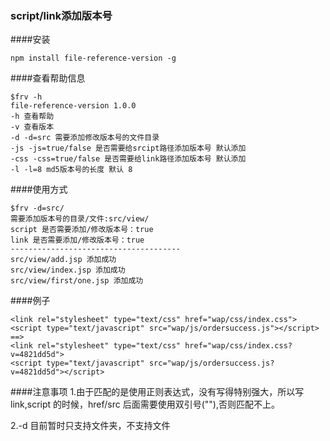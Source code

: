 ### script/link添加版本号

####安装

```
npm install file-reference-version -g
```

####查看帮助信息

```
$frv -h
file-reference-version 1.0.0
-h 查看帮助
-v 查看版本
-d -d=src 需要添加修改版本号的文件目录
-js -js=true/false 是否需要给srcipt路径添加版本号 默认添加
-css -css=true/false 是否需要给link路径添加版本号 默认添加
-l -l=8 md5版本号的长度 默认 8
```

####使用方式
```
$frv -d=src/
需要添加版本号的目录/文件:src/view/
script 是否需要添加/修改版本号：true
link 是否需要添加/修改版本号：true
--------------------------------------
src/view/add.jsp 添加成功
src/view/index.jsp 添加成功
src/view/first/one.jsp 添加成功
```

####例子
```
<link rel="stylesheet" type="text/css" href="wap/css/index.css">
<script type="text/javascript" src="wap/js/ordersuccess.js"></script>
==>
<link rel="stylesheet" type="text/css" href="wap/css/index.css?v=4821dd5d">
<script type="text/javascript" src="wap/js/ordersuccess.js?v=4821dd5d"></script>
```

####注意事项
1.由于匹配的是使用正则表达式，没有写得特别强大，所以写link,script 的时候，href/src 后面需要使用双引号(""),否则匹配不上。

2.-d 目前暂时只支持文件夹，不支持文件